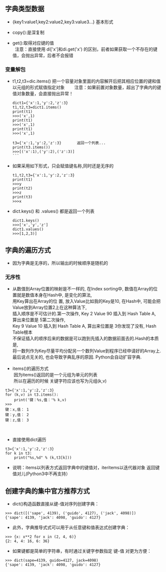 ## 字典类型数据  

* {key1:value1,key2:value2,key3:value3...} 基本形式

* copy():是深复制

* get():取得对应键的值  
    注意：直接使用 di['x']和di.get('x') 的区别，前者如果获取一个不存在的键值，会抛出异常，后者不会报错  

### 变量解包

* t1,t2,t3=dic.items()  把一个容量对象里面的内容解开后把其相应位置的键和值以元组的形式赋值指定对象    
    注意：如果前置对象数量，超出了字典内的键值对象数量，会直接抛出异常！  

	```  
	dict1={'x':1,'y':2,'z':3}  
	t1,t2,t3=dict1.items()  
	print(t1)  
	>>>('x',1)  
	print(t1)  
	>>>('x',1)  
	print(t1)  
	>>>('x',1)  

	t3={'x':1,'y':2,'z':3}       返回一个列表...
	print(t3.items())
	>>>[('x':1),('y':2),('z':3)]
	```    

* 如果采用如下形式，只会赋值键名称,同时还是无序的      

	```  
	t1,t2,t3={'x':1,'y':2,'z':3}   
	print(t1)   
	>>>y  
	print(t2)    
	>>>z  
	print(t3)    
	>>>x  
	```  

* dict.keys() 和 .values() 都是返回一个列表  

	```  
	dict1.keys()  
	>>>['x','y','z']  
	dict1.values()  
	>>>[1,2,3)]  
	```

## 字典的遍历方式

* 因为字典是无序的，所以输出的时候顺序是随机的   

### 无序性

* 从数值到Array位置的映射是不一样的, 在Index sorting中, 数值在Array的位置就是数值本身在Hash中, 是变化的算法,  
  用Key算出在Array的位  置, 放入Value比如我的Key是10, 在Hash中, 可能会把Value放到Array位置2上在这种算法下,   
  插入顺序是不可估计的.第一次操作, Key 2 Value   90 插入到 Hash Table A, 算出来位置是 5第二次操作,   
  Key 9 Value 10 插入到 Hash Table A, 算出来位置是 3你发现了没有, Hash Table根本    
  不保证插入的顺序后来的数据是可以跑到先插入的数据前面去的.Hash的本质是,   
  将一数列作为Key尽量平均分配另一个数列Value到程序已经申请好的Array上.  
  最后说点无关的, 也会导致字典乱序的原因. Python会自动扩容字典.  
  
* items()的遍历方式  
  因为items()返回的是一个元组为单元的列表  
  所以在遍历的时候 关键字符应该也写为元组(k,v)
  
```
t3={'x':1,'y':2,'z':3}   
for (k,v) in t3.items():  
	print('键：%s,值：'% k,v)  
>>>
键：x,值： 1  
键：y,值： 2  
键：z,值： 3  
```
  
* 直接使用dict遍历

```
t3={'x':1,'y':2,'z':3}   
for k in t3:  
	print("%s,%d" % (k,t3[k]))  
```

* 说明：items以列表方式返回字典中的键值对，iteritems以迭代器对象 返回键值对儿(Python3中不再支持）

## 创建字典的集中官方推荐方式

* dict()构造函数直接从键-值对序列创建字典：
```
>>> dict([('sape', 4139), ('guido', 4127), ('jack', 4098)])
{'sape': 4139, 'jack': 4098, 'guido': 4127}
```
* 此外，字典推导式式可以用于从任意键和值表达式创建字典：
```
>>> {x: x**2 for x in (2, 4, 6)}
{2: 4, 4: 16, 6: 36}
```
* 如果键都是简单的字符串，有时通过关键字参数指定 键-值 对更为方便：
```
>>> dict(sape=4139, guido=4127, jack=4098)
{'sape': 4139, 'jack': 4098, 'guido': 4127}
```
